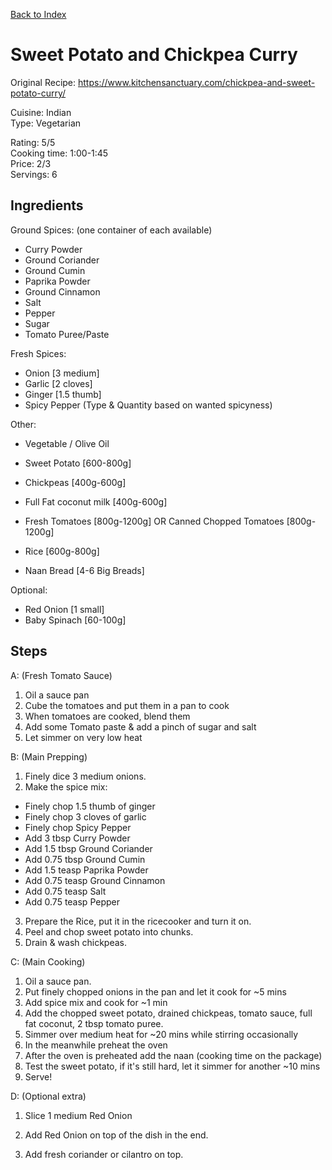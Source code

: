 [Back to Index](/index.md)

# Sweet Potato and Chickpea Curry

Original Recipe: https://www.kitchensanctuary.com/chickpea-and-sweet-potato-curry/

Cuisine: Indian  
Type: Vegetarian  

Rating: 5/5  
Cooking time: 1:00-1:45  
Price: 2/3  
Servings: 6  


## Ingredients
Ground Spices: (one container of each available)
- Curry Powder
- Ground Coriander 
- Ground Cumin
- Paprika Powder
- Ground Cinnamon 
- Salt
- Pepper
- Sugar
- Tomato Puree/Paste


Fresh Spices:
- Onion [3 medium]
- Garlic [2 cloves]
- Ginger [1.5 thumb]
- Spicy Pepper (Type & Quantity based on wanted spicyness)

Other:
- Vegetable / Olive Oil
- Sweet Potato [600-800g]
- Chickpeas [400g-600g]
- Full Fat coconut milk [400g-600g]
- Fresh Tomatoes [800g-1200g] OR Canned Chopped Tomatoes [800g-1200g]

- Rice [600g-800g]
- Naan Bread [4-6 Big Breads]

Optional:
- Red Onion [1 small]
- Baby Spinach [60-100g]

## Steps

A: (Fresh Tomato Sauce)
1. Oil a sauce pan
2. Cube the tomatoes and put them in a pan to cook 
3. When tomatoes are cooked, blend them
4. Add some Tomato paste & add a pinch of sugar and salt
5. Let simmer on very low heat

B: (Main Prepping)
1. Finely dice 3 medium onions.
2. Make the spice mix:
 - Finely chop 1.5 thumb of ginger
 - Finely chop 3 cloves of garlic
 - Finely chop Spicy Pepper 
 - Add 3 tbsp Curry Powder
 - Add 1.5 tbsp Ground Coriander 
 - Add 0.75 tbsp Ground Cumin
 - Add 1.5 teasp Paprika Powder
 - Add 0.75 teasp Ground Cinnamon 
 - Add 0.75 teasp Salt
 - Add 0.75 teasp Pepper
3. Prepare the Rice, put it in the ricecooker and turn it on.
4. Peel and chop sweet potato into chunks.
5. Drain & wash chickpeas.

C: (Main Cooking)
1. Oil a sauce pan.
2. Put finely chopped onions in the pan and let it cook for ~5 mins
3. Add spice mix and cook for ~1 min
4. Add the chopped sweet potato, drained chickpeas, tomato sauce, full fat coconut, 2 tbsp tomato puree.
5. Simmer over medium heat for ~20 mins while stirring occasionally
6. In the meanwhile preheat the oven
7. After the oven is preheated add the naan (cooking time on the package)
8. Test the sweet potato, if it's still hard, let it simmer for another ~10 mins
9. Serve!

D: (Optional extra)
1. Slice 1 medium Red Onion 
2. Add Red Onion on top of the dish in the end.

1. Add fresh coriander or cilantro on top.